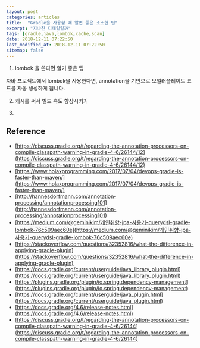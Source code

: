 ```yaml
---
layout: post
categories: articles
title:  "Gradle을 사용할 때 알면 좋은 소소한 팁"
excerpt: "지나친 디테일일까"
tags: [gradle,java,lombok,cache,scan]
date: 2018-12-11 07:22:50
last_modified_at: 2018-12-11 07:22:50
sitemap: false
---
```


1. lombok 을 쓴다면 알기 좋은 팁

자바 프로젝트에서 lombok을 사용한다면, annotation을 기반으로 보일러플레이트 코드를 자동 생성하게 됩니다.

2. 캐시를 써서 빌드 속도 향상시키기

3. 


## Reference

* [https://discuss.gradle.org/t/regarding-the-annotation-processors-on-compile-classpath-warning-in-gradle-4-6/26144/12](https://discuss.gradle.org/t/regarding-the-annotation-processors-on-compile-classpath-warning-in-gradle-4-6/26144/12)
* [https://www.holaxprogramming.com/2017/07/04/devops-gradle-is-faster-than-maven/](https://www.holaxprogramming.com/2017/07/04/devops-gradle-is-faster-than-maven/)
* [http://hannesdorfmann.com/annotation-processing/annotationprocessing101](http://hannesdorfmann.com/annotation-processing/annotationprocessing101)
* [https://medium.com/@geminikim/개인취향-jpa-사용기-querydsl-gradle-lombok-76c509aec60e](https://medium.com/@geminikim/개인취향-jpa-사용기-querydsl-gradle-lombok-76c509aec60e)
* [https://stackoverflow.com/questions/32352816/what-the-difference-in-applying-gradle-plugin](https://stackoverflow.com/questions/32352816/what-the-difference-in-applying-gradle-plugin)
* [https://docs.gradle.org/current/userguide/java_library_plugin.html](https://docs.gradle.org/current/userguide/java_library_plugin.html)
* [https://plugins.gradle.org/plugin/io.spring.dependency-management](https://plugins.gradle.org/plugin/io.spring.dependency-management)
* [https://docs.gradle.org/current/userguide/java_plugin.html](https://docs.gradle.org/current/userguide/java_plugin.html)
* [https://docs.gradle.org/4.6/release-notes.html](https://docs.gradle.org/4.6/release-notes.html)
* [https://discuss.gradle.org/t/regarding-the-annotation-processors-on-compile-classpath-warning-in-gradle-4-6/26144](https://discuss.gradle.org/t/regarding-the-annotation-processors-on-compile-classpath-warning-in-gradle-4-6/26144)
